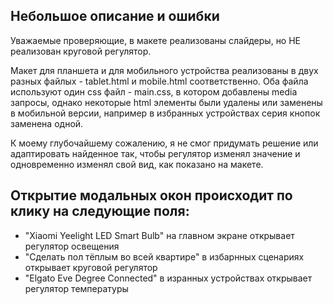 ## Небольшое описание и ошибки

Уважаемые проверяющие, в макете реализованы слайдеры, но НЕ реализован круговой регулятор.

Макет для планшета и для мобильного устройства реализованы в двух разных файлых - tablet.html и mobile.html соответственно.
Оба файла используют один css файл - main.css, в котором добавлены media запросы, однако некоторые html элементы были удалены или заменены в мобильной версии, например в избранных устройствах серия кнопок заменена одной.

К моему глубочайшему сожалению, я не смог придумать решение или адаптировать найденное так, чтобы регулятор изменял значение и одновременно изменял свой вид, как показано на макете.

## Открытие модальных окон происходит по клику на следующие поля:

* "Xiaomi Yeelight LED Smart Bulb" на главном экране открывает регулятор освещения
* "Сделать пол тёплым во всей квартире" в избарнных сценариях открывает круговой регулятор
* "Elgato Eve Degree Connected" в изранных устройствах открывает регулятор температуры


